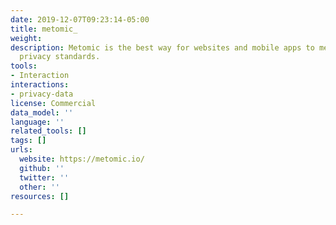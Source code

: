 ```yaml
---
date: 2019-12-07T09:23:14-05:00
title: metomic_
weight: 
description: Metomic is the best way for websites and mobile apps to meet modern data
  privacy standards.
tools:
- Interaction
interactions:
- privacy-data
license: Commercial
data_model: ''
language: ''
related_tools: []
tags: []
urls:
  website: https://metomic.io/
  github: ''
  twitter: ''
  other: ''
resources: []

---
```

